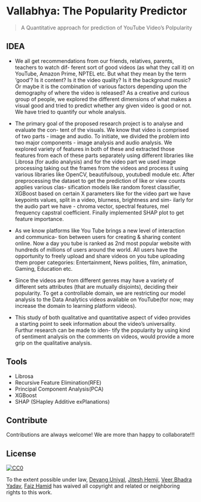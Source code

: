 
# Vallabhya: The Popularity Predictor 
> A Quantitative approach for prediction of YouTube Video’s Polpularity


## IDEA

- We all get recommendations from our friends, relatives, parents, teachers to watch dif-
ferent sort of good videos (as what they call it) on YouTube, Amazon Prime, NPTEL etc.
But what they mean by the term ‘good’? Is it content? Is it the video quality? Is it the
background music? Or maybe it is the combination of various factors depending upon the
demography of where the video is released? As a creative and curious group of people,
we explored the different dimensions of what makes a visual good and tried to predict
whether any given video is good or not. We have tried to quantify our whole analysis.

- The primary goal of the proposed research project is to analyse and evaluate the con-
tent of the visuals. We know that video is comprised of two parts - image and audio. To
initiate, we divided the problem into two major components - image analysis and audio
analysis. We explored variety of features in both of these and extracted those features from
each of these parts separately using different libraries like Librosa (for audio analysis) and
for the video part we used image processing taking out the frames from the videos and
process it using various libraries like OpenCV, beautifulsoup, youtubedl module etc. After
preprocessing the dataset to get the prediction of like or view counts applies various clas-
sification models like random forest classifier, XGBoost based on certain X parameters like
for the video part we have keypoints values, split in a video, blurness, brightness and sim-
ilarly for the audio part we have - chroma vector, spectral features, mel frequency capstral
coefficient. Finally implemented SHAP plot to get feature importance.

- As we know platforms like You Tube brings a new level of interaction and communica-
tion between users for creating & sharing content online. Now a day you tube is ranked as
2nd most popular website with hundreds of millions of users around the world. All users
have the opportunity to freely upload and share videos on you tube uploading them proper
categories: Entertainment, News polities, film, animation, Gaming, Education etc.

- Since the videos are from different genres may have a variety of different sets attributes
(that are mutually disjoints), deciding their popularity. To get a controllable domain, we
are restricting our model analysis to the Data Analytics videos available on YouTube(for
now; may increase the domain to learning platform videos).

- This study of both qualitative and quantitative aspect of video provides a starting point
to seek information about the video’s universality. Furthur research can be made to iden-
tify the popularity by using kind of sentiment analysis on the comments on videos, would
provide a more grip on the qualitative analysis.

## Tools

- Librosa
- Recursive Feature Elimination(RFE)
- Principal Component Analysis(PCA)
- XGBoost
- SHAP (SHapley Additive exPlanations)

## Contribute

Contributions are always welcome! We are more than happy to collaborate!!!

## License

[![CC0](https://licensebuttons.net/p/zero/1.0/88x31.png)](https://creativecommons.org/publicdomain/zero/1.0/)

To the extent possible under law, <a href="mailto:devangu@iitk.ac.in">Devang Uniyal</a>, <a href="mailto:jithemji@iitk.ac.in">Jitesh Hemji</a>, <a href="mailto:veerby@iitk.ac.in">Veer Bhadra Yadav</a>, <a href="mailto:fhamid@iitk.ac.in">Faiz Hamid</a>  has waived all copyright and related or neighboring rights to this work.
